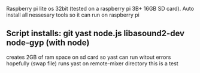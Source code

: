 Raspberry pi lite os 32bit (tested on a raspberry pi 3B+ 16GB SD card). 
Auto install all nessesary tools so it can run on raspberry pi

Script installs:
git
yast
node.js
libasound2-dev
node-gyp (with node)
----------------------
creates 2GB of ram space on sd card so yast can run witout errors hopefully (swap file)
runs yast on remote-mixer directory
this is a test






